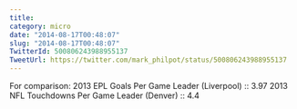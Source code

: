 ```yaml
---
title: 
category: micro
date: "2014-08-17T00:48:07"
slug: "2014-08-17T00:48:07"
TwitterId: 500806243988955137
TweetUrl: https://twitter.com/mark_philpot/status/500806243988955137
---
```


For comparison: 2013 EPL Goals Per Game Leader (Liverpool) :: 3.97 2013 NFL
Touchdowns Per Game Leader (Denver) :: 4.4
